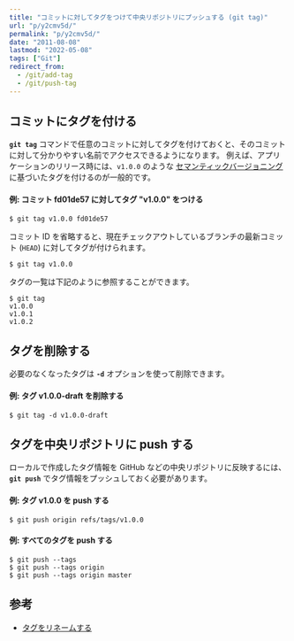 ```yaml
---
title: "コミットに対してタグをつけて中央リポジトリにプッシュする (git tag)"
url: "p/y2cmv5d/"
permalink: "p/y2cmv5d/"
date: "2011-08-08"
lastmod: "2022-05-08"
tags: ["Git"]
redirect_from:
  - /git/add-tag
  - /git/push-tag
---
```


コミットにタグを付ける
----

__`git tag`__ コマンドで任意のコミットに対してタグを付けておくと、そのコミットに対して分かりやすい名前でアクセスできるようになります。
例えば、アプリケーションのリリース時には、`v1.0.0` のような [セマンティックバージョニング](https://semver.org/lang/ja/) に基づいたタグを付けるのが一般的です。

#### 例: コミット fd01de57 に対してタグ "v1.0.0" をつける

```
$ git tag v1.0.0 fd01de57
```

コミット ID を省略すると、現在チェックアウトしているブランチの最新コミット (`HEAD`) に対してタグが付けられます。

```
$ git tag v1.0.0
```

タグの一覧は下記のように参照することができます。

```
$ git tag
v1.0.0
v1.0.1
v1.0.2
```


タグを削除する
----

必要のなくなったタグは __`-d`__ オプションを使って削除できます。

#### 例: タグ v1.0.0-draft を削除する

```
$ git tag -d v1.0.0-draft
```


タグを中央リポジトリに push する
----

ローカルで作成したタグ情報を GitHub などの中央リポジトリに反映するには、__`git push`__ でタグ情報をプッシュしておく必要があります。

#### 例: タグ v1.0.0 を push する

```
$ git push origin refs/tags/v1.0.0
```

#### 例: すべてのタグを push する

```
$ git push --tags
$ git push --tags origin
$ git push --tags origin master
```


参考
----

- [タグをリネームする](/p/h4dnw6e/)

